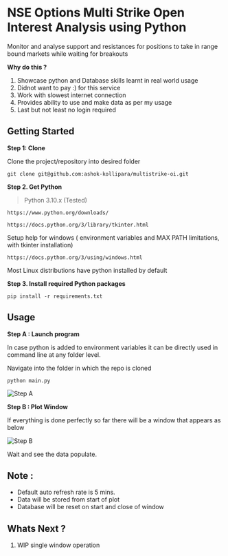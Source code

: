 # NSE Options Multi Strike Open Interest Analysis using Python
Monitor and analyse support and resistances for positions to take in range bound markets while waiting for breakouts

**Why do this ?**

1. Showcase python and Database skills learnt in real world usage
2. Didnot want to pay :) for this service
3. Work with slowest internet connection
4. Provides ability to use and make data as per my usage
5. Last but not least no login required


## Getting Started

**Step 1: Clone** 

Clone the project/repository into desired folder

```
git clone git@github.com:ashok-kollipara/multistrike-oi.git
```

**Step 2. Get Python**

> Python 3.10.x (Tested) 

```
https://www.python.org/downloads/

https://docs.python.org/3/library/tkinter.html

```

Setup help for windows ( environment variables and MAX PATH limitations, with tkinter installation)

```
https://docs.python.org/3/using/windows.html
```
Most Linux distributions have python installed by default

**Step 3. Install required Python packages**
 
```
pip install -r requirements.txt
```

## Usage

**Step A : Launch program**

In case python is added to environment variables it can be directly used in command line at any folder level. 

Navigate into the folder in which the repo is cloned

```
python main.py
```

![Step A](/images/UI.PNG)

**Step B : Plot Window**

If everything is done perfectly so far there will be a window that appears as below

![Step B](/images/PLOT.PNG)

Wait and see the data populate.

## Note :

- Default auto refresh rate is 5 mins.
- Data will be stored from start of plot
- Database will be reset on start and close of window


## Whats Next ?

1. WIP single window operation
